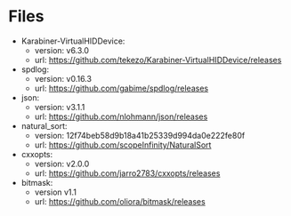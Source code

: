 # Files

* Karabiner-VirtualHIDDevice:
  * version: v6.3.0
  * url: https://github.com/tekezo/Karabiner-VirtualHIDDevice/releases
* spdlog:
  * version: v0.16.3
  * url: https://github.com/gabime/spdlog/releases
* json:
  * version: v3.1.1
  * url: https://github.com/nlohmann/json/releases
* natural_sort:
  * version: 12f74beb58d9b18a41b25339d994da0e222fe80f
  * url: https://github.com/scopeInfinity/NaturalSort
* cxxopts:
  * version: v2.0.0
  * url: https://github.com/jarro2783/cxxopts/releases
* bitmask:
  * version v1.1
  * url: https://github.com/oliora/bitmask/releases
